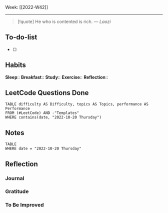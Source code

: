 Week: [[2022-W42]]
- - -
>[!quote]
> He who is contented is rich.
> — <cite>Laozi</cite>

## To-do-list
- [ ] 

## Habits
**Sleep**:: 
**Breakfast**::
**Study**:: 
**Exercise**:: 
**Reflection**:: 

## LeetCode Questions Done
```dataview
TABLE difficulty AS Difficulty, topics AS Topics, performance AS Performance
FROM (#LeetCode) AND -"Templates"
WHERE contains(date, "2022-10-20 Thursday") 
```

## Notes
```dataview
TABLE
WHERE date = "2022-10-20 Thursday"
```

## Reflection
### Journal
### Gratitude
### To Be Improved